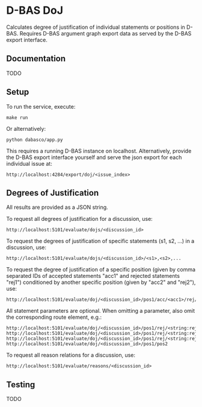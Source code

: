 # D-BAS DoJ

Calculates degree of justification of individual statements or positions in
D-BAS. Requires D-BAS argument graph export data as served by the D-BAS export
interface.

## Documentation
TODO

## Setup

To run the service, execute:

    make run
    
Or alternatively:

    python dabasco/app.py
    
This requires a running D-BAS instance on localhost.
Alternatively, provide the D-BAS export interface yourself and serve the json
export for each individual issue at:

    http://localhost:4284/export/doj/<issue_index>
    
## Degrees of Justification

All results are provided as a JSON string.

To request all degrees of justification for a discussion, use:

    http://localhost:5101/evaluate/dojs/<discussion_id>
    
To request the degrees of justification of specific statements (s1, s2, ...) in a discussion, use:

    http://localhost:5101/evaluate/dojs/<discussion_id>/<s1>,<s2>,...

To request the degree of justification of a specific position (given by comma separated IDs of accepted statements "acc1" and rejected statements "rej1") conditioned by another specific position (given by "acc2" and "rej2"), use:

    http://localhost:5101/evaluate/doj/<discussion_id>/pos1/acc/<acc1>/rej/<rej1>/pos2/acc/<acc2>/rej/<rej2>
    
All statement parameters are optional. When omitting a parameter, also omit the corresponding route element, e.g.:

    http://localhost:5101/evaluate/doj/<discussion_id>/pos1/rej/<string:rej1>/pos2/acc/<string:acc2>/rej/<string:rej2>
    http://localhost:5101/evaluate/doj/<discussion_id>/pos1/rej/<string:rej1>/pos2/acc/<string:acc2>
    http://localhost:5101/evaluate/doj/<discussion_id>/pos1/rej/<string:rej1>/pos2
    http://localhost:5101/evaluate/doj/<discussion_id>/pos1/pos2

To request all reason relations for a discussion, use:

    http://localhost:5101/evaluate/reasons/<discussion_id>
     

## Testing
TODO
